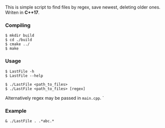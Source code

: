 This is simple script to find files by regex, save newest, deleting older ones.
Writen in **C++17**.

### Compiling
```
$ mkdir build
$ cd ./build
$ cmake ../
$ make
```

### Usage
```
$ LastFile -h
$ LastFile --help
```
```
$ ./LastFile <path_to_files>
$ ./LastFile <path_to_files> [regex]
```
Alternatively regex may be passed in `main.cpp`.
`
### Example
```
& ./LastFile . .*abc.*
```
